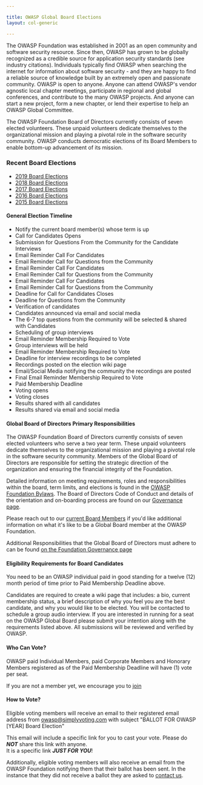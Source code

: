 ```yaml
---

title: OWASP Global Board Elections
layout: col-generic

---
```


The OWASP Foundation was established in 2001 as an open community and software security resource. Since then, OWASP has 
grown to be globally recognized as a credible source for application security standards (see industry citations). Individuals 
typically find OWASP when searching the internet for information about software security - and they are happy to find a 
reliable source of knowledge built by an extremely open and passionate community. OWASP is open to anyone. Anyone can attend 
OWASP's vendor agnostic local chapter meetings, participate in regional and global conferences, and contribute to the many 
OWASP projects. And anyone can start a new project, form a new chapter, or lend their expertise to help an OWASP Global Committee.

The OWASP Foundation Board of Directors currently consists of seven elected volunteers. These unpaid volunteers dedicate 
themselves to the organizational mission and playing a pivotal role in the software security community. OWASP conducts democratic 
elections of its Board Members to enable bottom-up advancement of its mission.

### Recent Board Elections
<!-- todo: change this to read from elections -->
* [2019 Board Elections](elections/2019_elections)
* [2018 Board Elections](elections/2018_elections)
* [2017 Board Elections](elections/2017_elections)
* [2016 Board Elections](elections/2016_elections)
* [2015 Board Elections](elections/2015_elections)


#### General Election Timeline

* Notify the current board member(s) whose term is up
* Call for Candidates Opens
* Submission for Questions From the Community for the Candidate Interviews
* Email Reminder Call For Candidates
* Email Reminder Call for Questions from the Community
* Email Reminder Call For Candidates
* Email Reminder Call for Questions from the Community
* Email Reminder Call For Candidates
* Email Reminder Call for Questions from the Community
* Deadline for Call for Candidates Closes 
* Deadline for Questions from the Community 
* Verification of candidates
* Candidates announced via email and social media
* The 6-7 top questions from the community will be selected & shared with Candidates 
* Scheduling of group interviews
* Email Reminder Membership Required to Vote
* Group interviews will be held 
* Email Reminder Membership Required to Vote
* Deadline for interview recordings to be completed 
* Recordings posted on the election wiki page
* Email/Social Media notifying the community the recordings are posted
* Final Email Reminder Membership Required to Vote
* Paid Membership Deadline
* Voting opens
* Voting closes
* Results shared with all candidates
* Results shared via email and social media

#### Global Board of Directors Primary Responsibilities

The OWASP Foundation Board of Directors currently consists of seven elected volunteers who serve a two year term. These unpaid volunteers dedicate themselves to the organizational mission and playing a pivotal role in the software security community. Members of the Global Board of Directors are responsible for setting the strategic direction of the organization and ensuring the financial integrity of the Foundation.

Detailed information on meeting requirements, roles and responsibilities within the board, term limits, and elections is found in the [OWASP Foundation Bylaws](#).  The Board of Directors Code of Conduct and details of the orientation and on-boarding process are found on our [Governance page](#).

Please reach out to our [current Board Members](/about/) if you'd like additional information on what it's like to be a Global Board member at the OWASP Foundation.

Additional Responsibilities that the Global Board of Directors must adhere to can be found [on the Foundation Governance page](#)

<!-- May need to include some representation of this  '''[[OWASP Board History|Board History]]''' -->

#### Eligibility Requirements for Board Candidates
You need to be an OWASP individual paid in good standing for a twelve (12) month period of time prior to Paid Membership Deadline above.
 
Candidates are required to create a wiki page that includes: a bio, current membership status, a brief description of why you feel 
you are the best candidate, and why you would like to be elected. You will be contacted to schedule a group audio interview. 
If you are interested in running for a seat on the OWASP Global Board please submit your intention along with the requirements 
listed above. All submissions will be reviewed and verified by OWASP.  

#### Who Can Vote?
OWASP paid Individual Members, paid Corporate Members and Honorary Members registered as of the Paid Membership Deadline will have 
(1) vote per seat. 

If you are not a member yet, we encourage you to [join](/membership/)

#### How to Vote?
Eligible voting members will receive an email to their registered email address from owasp@simplyvoting.com with subject 
"BALLOT FOR OWASP [YEAR] Board Election" 

This email will include a specific link for you to cast your vote.  Please do ***NOT*** share this link with anyone.  
It is a specific link ***JUST FOR YOU***! 

Additionally, eligible voting members will also receive an email from the OWASP Foundation notifying them that their ballot has 
been sent. In the instance that they did not receive a ballot they are asked to [contact us](https://owasporg.atlassian.net/servicedesk/customer/portal/7/group/18/create/72).

